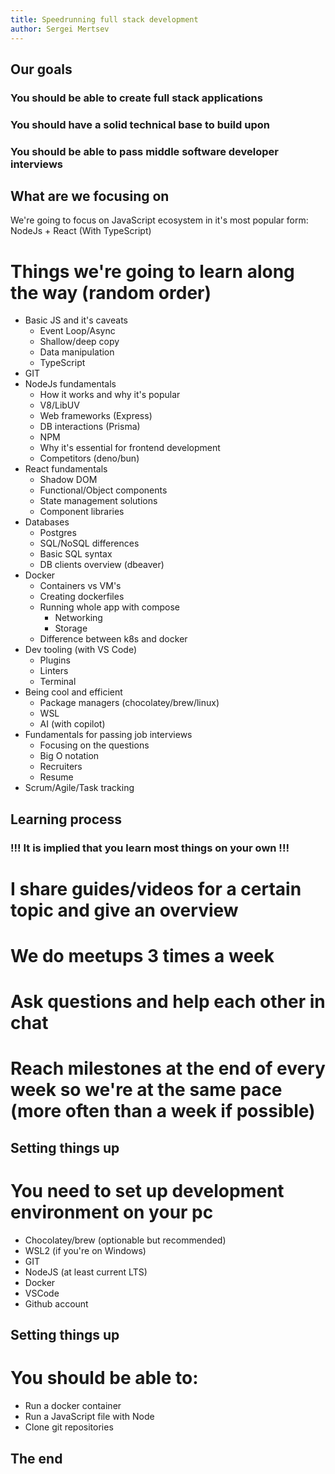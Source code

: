 ```yaml
---
title: Speedrunning full stack development
author: Sergei Mertsev
---
```


Our goals
---

### **You should be able to create full stack applications**
### **You should have a solid technical base to build upon**
### **You should be able to pass middle software developer interviews**


<!-- end_slide -->

What are we focusing on
---

We're going to focus on JavaScript ecosystem in it's most popular form:
NodeJs + React (With TypeScript)

# Things we're going to learn along the way (random order)
* Basic JS and it's caveats
  * Event Loop/Async
  * Shallow/deep copy
  * Data manipulation
  * TypeScript
* GIT
* NodeJs fundamentals
  * How it works and why it's popular
  * V8/LibUV
  * Web frameworks (Express)
  * DB interactions (Prisma)
  * NPM
  * Why it's essential for frontend development
  * Competitors (deno/bun)
* React fundamentals
  * Shadow DOM
  * Functional/Object components
  * State management solutions
  * Component libraries
* Databases
  * Postgres
  * SQL/NoSQL differences
  * Basic SQL syntax
  * DB clients overview (dbeaver)
* Docker
  * Containers vs VM's
  * Creating dockerfiles
  * Running whole app with compose
    * Networking
    * Storage
  * Difference between k8s and docker
* Dev tooling (with VS Code)
  * Plugins
  * Linters
  * Terminal
* Being cool and efficient
  * Package managers (chocolatey/brew/linux)
  * WSL
  * AI (with copilot)
* Fundamentals for passing job interviews
  * Focusing on the questions
  * Big O notation
  * Recruiters
  * Resume
* Scrum/Agile/Task tracking

<!-- end_slide -->

Learning process
---

### **!!! It is implied that you learn most things on your own !!!**
# I share guides/videos for a certain topic and give an overview
# We do meetups 3 times a week
# Ask questions and help each other in chat
# Reach milestones at the end of every week so we're at the same pace (more often than a week if possible)


<!-- end_slide -->

Setting things up
---

# You need to set up development environment on your pc
* Chocolatey/brew (optionable but recommended)
* WSL2 (if you're on Windows)
* GIT
* NodeJS (at least current LTS)
* Docker
* VSCode
* Github account


<!-- end_slide -->

Setting things up
---

# You should be able to:
* Run a docker container
* Run a JavaScript file with Node
* Clone git repositories


<!-- end_slide -->


The end
---
